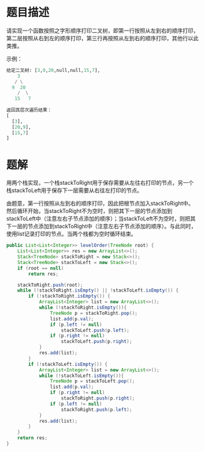# 题目描述

请实现一个函数按照之字形顺序打印二叉树，即第一行按照从左到右的顺序打印，第二层按照从右到左的顺序打印，第三行再按照从左到右的顺序打印，其他行以此类推。

示例：


```python
给定二叉树: [3,9,20,null,null,15,7],
	3
   / \
  9  20
    /  \
   15   7
   
返回其层次遍历结果：
[
  [3],
  [20,9],
  [15,7]
]
```
# 题解

用两个栈实现，一个栈stackToRight用于保存需要从左往右打印的节点，另一个栈stackToLeft用于保存下一层需要从右往左打印的节点。

由题意，第一行按照从左到右的顺序打印，因此把根节点加入stackToRight中。然后循环开始，当stackToRight不为空时，则把其下一层的节点添加到stackToLeft中（注意左右子节点添加的顺序）；当stackToLeft不为空时，则把其下一层的节点添加到stackToRight中（注意左右子节点添加的顺序）。与此同时，使用list记录打印的节点。当两个栈都为空时循环结束。

```java
public List<List<Integer>> levelOrder(TreeNode root) {
    List<List<Integer>> res = new ArrayList<>();
    Stack<TreeNode> stackToRight = new Stack<>();
    Stack<TreeNode> stackToLeft = new Stack<>();
    if (root == null)
        return res;

    stackToRight.push(root);
    while (!stackToRight.isEmpty() || !stackToLeft.isEmpty()) {
        if (!stackToRight.isEmpty()) {
            ArrayList<Integer> list = new ArrayList<>();
            while (!stackToRight.isEmpty()){
                TreeNode p = stackToRight.pop();
                list.add(p.val);
                if (p.left != null)
                    stackToLeft.push(p.left);
                if (p.right != null)
                    stackToLeft.push(p.right);
            }
            res.add(list);
        }
        if (!stackToLeft.isEmpty()) {
            ArrayList<Integer> list = new ArrayList<>();
            while (!stackToLeft.isEmpty()){
                TreeNode p = stackToLeft.pop();
                list.add(p.val);
                if (p.right != null)
                    stackToRight.push(p.right);
                if (p.left != null)
                    stackToRight.push(p.left);
            }
            res.add(list);
        }
    }
    return res;
}
```

